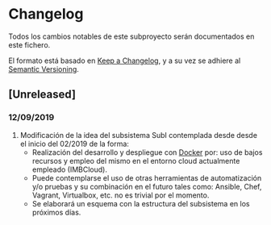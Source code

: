 # Changelog
Todos los cambios notables de este subproyecto serán documentados en este fichero.

El formato está basado en [Keep a Changelog](https://keepachangelog.com/en/1.0.0/), y a su vez se adhiere al [Semantic Versioning](https://semver.org/spec/v2.0.0.html).

## [Unreleased]
### 12/09/2019

1. Modificación de la idea del subsistema SubI contemplada desde desde el inicio del 02/2019 de la forma:
	* Realización del desarrollo y despliegue con [Docker](https://www.docker.com/) por: uso de bajos recursos y empleo del mismo en el entorno cloud actualmente empleado (IMBCloud).
	* Puede contemplarse el uso de otras herramientas de automatización y/o pruebas y su combinación en el futuro tales como: Ansible, Chef, Vagrant, Virtualbox, etc. no es trivial por el momento.
	* Se elaborará un esquema con la estructura del subsistema en los próximos días.